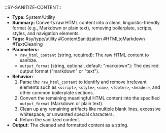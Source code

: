 ::SY-SANITIZE-CONTENT::
- **Type:** System/Utility
- **Summary:** Converts raw HTML content into a clean, linguistic-friendly format (e.g., Markdown or plain text), removing boilerplate, scripts, styles, and navigation elements.
- **Tags:** #sy/type/utility #ContentSanitization #HTMLtoMarkdown #TextCleaning
- **Parameters:**
    - `raw_html_content` (string, required): The raw HTML content to sanitize.
    - `output_format` (string, optional, default: "markdown"): The desired output format ("markdown" or "text").
- **Behavior:**
    1.  Parse the `raw_html_content` to identify and remove irrelevant elements such as `<script>`, `<style>`, `<nav>`, `<footer>`, `<header>`, and other common boilerplate sections.
    2.  Convert the remaining meaningful HTML content into the specified `output_format` (Markdown or plain text).
    3.  Clean up any remaining artifacts like multiple blank lines, excessive whitespace, or unwanted special characters.
    4.  Return the sanitized content.
- **Output:** The cleaned and formatted content as a string.
